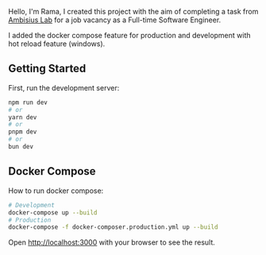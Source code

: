Hello, I'm Rama, I created this project with the aim of completing a task from [Ambisius Lab](https://www.ambisius.com/) for a job vacancy as a Full-time Software Engineer.

I added the docker compose feature for production and development with hot reload feature (windows).

## Getting Started

First, run the development server:

```bash
npm run dev
# or
yarn dev
# or
pnpm dev
# or
bun dev
```

## Docker Compose

How to run docker compose:

```bash
# Development
docker-compose up --build
# Production
docker-compose -f docker-composer.production.yml up --build
```

Open [http://localhost:3000](http://localhost:3000) with your browser to see the result.